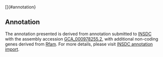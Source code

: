 []{#annotation}

Annotation
----------

The annotation presented is derived from annotation submitted to
[INSDC](http://www.insdc.org) with the assembly accession
[GCA\_000978255.2](http://www.ebi.ac.uk/ena/data/view/GCA_000978255.2),
with additional non-coding genes derived from
[Rfam](http://rfam.xfam.org/). For more details, please visit [INSDC
annotation
import](http://ensemblgenomes.org/info/data/insdc_annotation).
